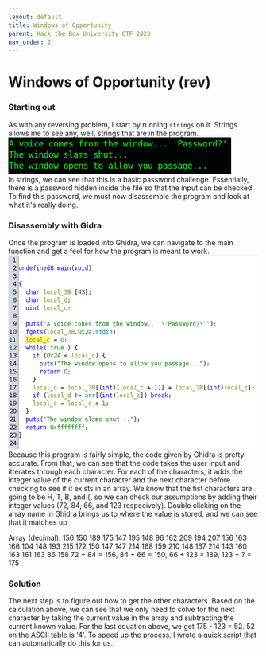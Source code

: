```yaml
---
layout: default
title: Windows of Opportunity
parent: Hack the Box University CTF 2023
nav_order: 2
---
```


# Windows of Opportunity (rev)
### Starting out
As with any reversing problem, I start by running `strings` on it. Strings allows me to see any, well, strings that are in the program.  
![strings output](./../imgs/strings_windows.png "Strings output")  
In strings, we can see that this is a basic password challenge. Essentially, there is a password hidden inside the file so that the input can be checked. To find this password, we must now disassemble the program and look at what it's really doing.

### Disassembly with Gidra
Once the program is loaded into Ghidra, we can navigate to the main function and get a feel for how the program is meant to work.  
![ghidra main](./../imgs/windows_main.png)  
Because this program is fairly simple, the code given by Ghidra is pretty accurate. From that, we can see that the code takes the user input and itterates through each character. For each of the characters, it adds the integer value of the current character and the next character before checking to see if it exists in an array. We know that the fist characters are going to be H, T, B, and {, so we can check our assumptions by adding their integer values (72, 84, 66, and 123 respecively). Double clicking on the array name in Ghidra brings us to where the value is stored, and we can see that it matches up

Array (decimal): 156 150 189 175 147 195 148 96 162 209 194 207 156 163 166 104 148 193 215 172 150 147 147 214 168 159 210 148 167 214 143 160 163 161 163 86 158
72 + 84 = 156, 84 + 66 = 150, 66 + 123 = 189, 123 + ? = 175

### Solution
The next step is to figure out how to get the other characters. Based on the calculation above, we can see that we only need to solve for the next character by taking the current value in the array and subtracting the current known value. For the last equation above, we get 175 - 123 = 52. 52 on the ASCII table is '4'. To speed up the process, I wrote a quick [script](./windows_solve.py) that can automatically do this for us.